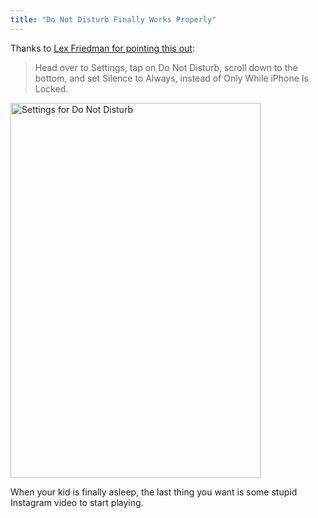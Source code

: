 ```yaml
---
title: "Do Not Disturb Finally Works Properly"
---
```

<p>Thanks to <a href="ost/2856721101/disturb-ios-7-finally-great">Lex Friedman for pointing this out</a>:</p>
<blockquote><p>
  Head over to Settings, tap on Do Not Disturb, scroll down to the bottom, and set Silence to Always, instead of Only While iPhone Is Locked.
</p></blockquote>
<p><a href="https://chrisenns.com/wp-content/uploads/2013/09/Settings-for-Do-Not-Disturb.jpg"><img src="https://chrisenns.com/wp-content/uploads/2013/09/Settings-for-Do-Not-Disturb-400x600.jpg" alt="Settings for Do Not Disturb" width="400" height="600" class="aligncenter size-large wp-image-21632" /></a></p>
<p>When your kid is finally asleep, the last thing you want is some stupid Instagram video to start playing.</p>
